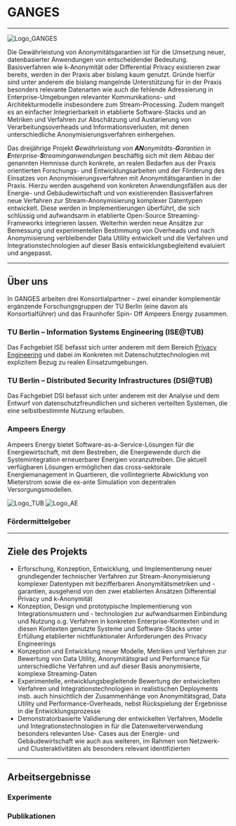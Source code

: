 # GANGES

---
![Logo_GANGES](https://github.com/ganges-project/.github/assets/56996085/8022c672-ac0f-4292-afcd-2d08c0c67aa3)

Die Gewährleistung von Anonymitätsgarantien ist für die Umsetzung neuer, datenbasierter Anwendungen von entscheidender Bedeutung. Basisverfahren wie k-Anonymität oder Differential Privacy existieren zwar bereits, werden in der Praxis aber bislang kaum genutzt. Gründe hierfür sind unter anderem die bislang mangelnde Unterstützung für in der Praxis besonders relevante Datenarten wie auch die fehlende Adressierung in Enterprise-Umgebungen relevanter Kommunikations- und Architekturmodelle insbesondere zum Stream-Processing. Zudem mangelt es an einfacher Integrierbarkeit in etablierte Software-Stacks und an Metriken und Verfahren zur Abschätzung und Austarierung von Verarbeitungsoverheads und Informationsverlusten, mit denen unterschiedliche Anonymisierungsverfahren einhergehen.

Das dreijährige Projekt ***G**ewährleistung von **AN**onymitäts-**G**arantien in **E**nterprise-**S**treaminganwendungen*  beschäftig sich mit dem Abbau der genannten Hemnisse durch konkrete, an realen Bedarfen aus der Praxis orientierten Forschungs- und Entwicklungsarbeiten und der Förderung des Einsatzes von Anonymisierungsverfahren mit Anonymitätsgarantien in der Praxis.
Hierzu werden ausgehend von konkreten Anwendungsfällen aus der Energie- und Gebäudewirtschaft und von existierenden Basisverfahren neue Verfahren zur Stream-Anonymisierung komplexer Datentypen entwickelt. Diese werden in Implementierungen überführt, die sich schlüssig und aufwandsarm in etablierte Open-Source Streaming-Frameworks integrieren lassen. Weiterhin werden neue Ansätze zur Bemessung und experimentellen Bestimmung von Overheads und nach Anonymisierung verbleibender Data Utility entwickelt und die Verfahren und Integrationstechnologien auf dieser Basis entwicklungsbegleitend evaluiert und angepasst.

---

## Über uns

In GANGES arbeiten drei Konsortialpartner – zwei einander komplementär ergänzende Forschungsgruppen der TU Berlin (eine davon als Konsortialführer) und das Fraunhofer Spin- Off Ampeers Energy zusammen.

### TU Berlin – Information Systems Engineering (ISE@TUB)
Das Fachgebiet ISE befasst sich unter anderem mit dem Bereich [Privacy Engineering](https://www.tu.berlin/ise/forschung/forschungsprofil/privacy-engineering) und dabei im Konkreten mit Datenschutztechnologien mit explizitem Bezug zu realen Einsatzumgebungen.

### TU Berlin – Distributed Security Infrastructures (DSI@TUB)
Das Fachgebiet DSI befasst sich unter anderem  mit der Analyse und dem Entwurf von datenschutzfreundlichen und sicheren verteilten Systemen, die eine selbstbestimmte Nutzung erlauben.

### Ampeers Energy
Ampeers Energy bietet Software-as-a-Service-Lösungen für die Energiewirtschaft, mit dem Bestreben, die Energiewende durch die Systemintegration erneuerbarer Energien voranzutreiben. Die aktuell verfügbaren Lösungen ermöglichen das cross-sektorale Energiemanagement in Quartieren, die vollintegrierte Abwicklung von Mieterstrom sowie die ex-ante Simulation von dezentralen Versorgungsmodellen.

![Logo_TUB](https://github.com/ganges-project/.github/assets/56996085/36f696a9-981f-4ad9-b050-469cea4e27a5) ![Logo_AE](https://github.com/ganges-project/.github/assets/56996085/e40450f1-a6e2-4dfb-a4ac-d24a250e9593)

### Fördermittelgeber

---
## Ziele des Projekts

* Erforschung, Konzeption, Entwicklung, und Implementierung neuer grundlegender technischer Verfahren zur Stream-Anonymisierung komplexer Datentypen mit bezifferbaren Anonymitätsmetriken und -garantien, ausgehend von den zwei etablierten Ansätzen Differential Privacy und k-Anonymität
* Konzeption, Design und prototypische Implementierung von Integrationsmustern und - technologien zur aufwandsarmen Einbindung und Nutzung o.g. Verfahren in konkreten Enterprise-Kontexten und in diesen Kontexten genutzte Systeme und Software-Stacks unter Erfüllung etablierter nichtfunktionaler Anforderungen des Privacy Engineerings
* Konzeption und Entwicklung neuer Modelle, Metriken und Verfahren zur Bewertung von Data Utility, Anonymitätsgrad und Performance für unterschiedliche Verfahren und auf dieser Basis anonymisierte, komplexe Streaming-Daten
* Experimentelle, entwicklungsbegleitende Bewertung der entwickelten Verfahren und Integrationstechnologien in realistischen Deployments insb. auch hinsichtlich der Zusammenhänge von Anonymitätsgrad, Data Utility und Performance-Overheads, nebst Rückspielung der Ergebnisse in die Entwicklungsprozesse
* Demonstratorbasierte Validierung der entwickelten Verfahren, Modelle und Integrationstechnologien in für die Datenweiterverwendung besonders relevanten Use- Cases aus der Energie- und Gebäudewirtschaft wie auch aus weiteren, im Rahmen von Netzwerk- und Clusteraktivitäten als besonders relevant identifizierten

---
## Arbeitsergebnisse
### Experimente
### Publikationen
